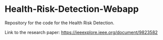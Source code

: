 # Health-Risk-Detection-Webapp

Repository for the code for the Health Risk Detection.

Link to the research paper: https://ieeexplore.ieee.org/document/9823582
